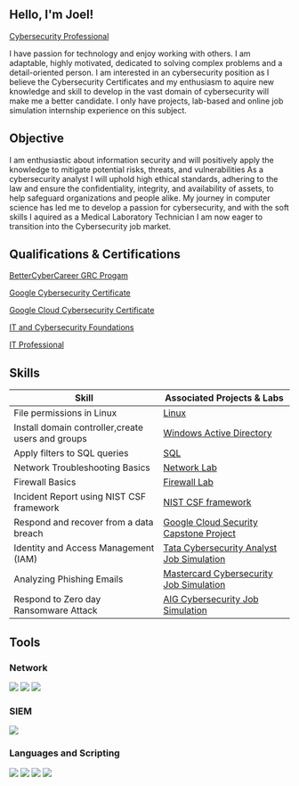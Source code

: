 ## Hello, I'm Joel!
<a href="https://www.linkedin.com/in/joel-bergman-498b672b1/">Cybersecurity Professional</a>

I have passion for technology and enjoy working with others. I am adaptable, highly motivated, dedicated to solving complex problems and a detail-oriented person. I am interested in an cybersecurity position as I believe the Cybersecurity Certificates and my enthusiasm to aquire new knowledge and skill to develop in the vast domain of cybersecurity will make me a better candidate. I only have projects, lab-based and online job simulation internship experience on this subject.

## Objective

I am enthusiastic about information security and will positively apply the knowledge to mitigate potential risks, threats, and vulnerabilities As a cybersecurity analyst I will uphold high ethical standards, adhering to the law and ensure the confidentiality, integrity, and availability of assets, to help safeguard organizations and people alike. My journey in computer science has led me to develop a passion for cybersecurity, and with the soft skills I aquired as a Medical Laboratory Technician I am now eager to transition into the Cybersecurity job market.

## Qualifications & Certifications

<a href="https://app.kajabi.com/certificates/65537f22">BetterCyberCareer GRC Progam</a>

<a href="https://coursera.org/share/405766808a82170b39d2036a6f57c517">Google Cybersecurity Certificate</a>

<a href="https://coursera.org/share/0201dfb19f69f6209fae11470fca7d58">Google Cloud Cybersecurity Certificate</a>

<a href="https://app.cybrary.it/profile/Joel_Bergman1980?tab=cert-completion&cert=CC-1d5063ce-4a9e-4013-8f6e-c0aa726fb4dd">IT and Cybersecurity Foundations</a>

<a href="https://imgur.com/a/gp4pFGy">IT Professional</a>


## Skills 

| Skill                                             | Associated Projects & Labs     |
|---------------------------------------------------|-------------------------|
|File permissions in Linux                          | <a href="https://github.com/jberg1980/File-permissions-in-Linux.git/">Linux</a>|
|Install domain controller,create users and groups  | <a href="https://github.com/jberg1980/Windows-Active-Directory-.git/">Windows Active Directory</a>|
|Apply filters to SQL queries	                      | <a href="https://github.com/jberg1980/Apply-filters-to-SQL-queries.git/">SQL</a>|
|Network Troubleshooting Basics                     | <a href="https://github.com/jberg1980/Network-Troubleshooting-Basics.git">Network Lab</a>|
|Firewall Basics	                                  | <a href="https://github.com/jberg1980/Firewall-Basics.git">Firewall Lab</a>|
|Incident Report using NIST CSF framework	          | <a href="https://github.com/jberg1980/Incident-Report-using-NIST-security-framework.git">NIST CSF framework</a>|
|Respond and recover from a data breach	            | <a href="https://github.com/jberg1980/Respond-and-recover-from-a-data-breach.git">Google Cloud Security Capstone Project</a>|
|Identity and Access Management (IAM)	              | <a href="https://github.com/jberg1980/Tata-Cyber-Security-Analyst-Job-Simulation.git">Tata Cybersecurity Analyst Job Simulation</a>|
|Analyzing Phishing Emails                          | <a href="https://github.com/jberg1980/MasterCard-Cybersecurity-Job-Simulation-.git">Mastercard Cybersecurity Job Simulation</a>|
|Respond to Zero day Ransomware Attack	            | <a href="https://github.com/jberg1980/AIG-Cybersecurity-Job-Simulation.git">AIG Cybersecurity Job Simulation</a>|


## Tools 

### Network
<div>
    <img src="https://img.shields.io/badge/-Wireshark-1679A7?&style=for-the-badge&logo=Wireshark&logoColor=white" />
    <img src="https://img.shields.io/badge/-Suricata-EF3B2D?&style=for-the-badge&logo=Suricata&logoColor=white" />
    <img src="https://img.shields.io/badge/-Zeek-777BB4?&style=for-the-badge&logo=Zeek&logoColor=white" />
</div>

### SIEM
<div>
    <img src="https://img.shields.io/badge/-Splunk-000000?&style=for-the-badge&logo=Splunk&logoColor=white" />
</div>
   
### Languages and Scripting
<div>
    <img src="https://img.shields.io/badge/PowerShell-%235391FE.svg?style=for-the-badge&logo=powershell&logoColor=white" />
    <img src="https://img.shields.io/badge/bash_script-%23121011.svg?style=for-the-badge&logo=gnu-bash&logoColor=white" />
    <img src="https://img.shields.io/badge/python-3670A0?style=for-the-badge&logo=python&logoColor=ffdd54" />
    <img src="https://img.shields.io/badge/MySQL-4479A1?logo=mysql&logoColor=fff" />
</div>


